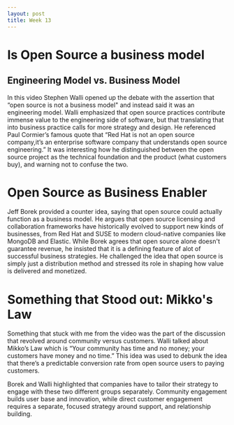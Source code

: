 ```yaml
---
layout: post
title: Week 13
---
```


# Is Open Source a business model

## Engineering Model vs. Business Model
In this video Stephen Walli opened up the debate with the assertion that “open source is not a business model" and instead said it was an engineering model. Walli emphasized that open source practices contribute immense value to the engineering side of software, but that translating that into business practice calls for more strategy and design. He referenced Paul Cormier’s famous quote that “Red Hat is not an open source company,it’s an enterprise software company that understands open source engineering.” It was interesting how he distinguished between the open source project as the technical foundation and the product (what customers buy), and warning not to confuse the two.

# Open Source as Business Enabler
Jeff Borek provided a counter idea, saying that open source could actually function as a business model. He argues that open source licensing and collaboration frameworks have historically evolved to support new kinds of businesses, from Red Hat and SUSE to modern cloud-native companies like MongoDB and Elastic. While Borek agrees that open source alone doesn't guarantee revenue, he insisted that it is a defining feature of alot of successful business strategies. He challenged the idea that open source is simply just a distribution method and stressed its role in shaping how value is delivered and monetized.

# Something that Stood out: Mikko's Law
Something that stuck with me from the video was the part of the discussion that revolved around community versus customers. Walli talked about Mikko’s Law which is “Your community has time and no money; your customers have money and no time.” This idea was used to debunk the idea that there’s a predictable conversion rate from open source users to paying customers. 

Borek and Walli highlighted that companies have to tailor their strategy to engage with these two different groups separately. Community engagement builds user base and innovation, while direct customer engagement requires a separate, focused strategy around support, and relationship building.




